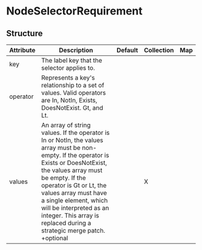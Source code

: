 # NodeSelectorRequirement 
 

## Structure 
 

| Attribute | Description                                                                                                                                                                                                                                                                                                                                                    | Default | Collection | Map  |
| --------- | -------------------------------------------------------------------------------------------------------------------------------------------------------------------------------------------------------------------------------------------------------------------------------------------------------------------------------------------------------------- | ------- | ---------- | ---  |
| key       | The label key that the selector applies to.                                                                                                                                                                                                                                                                                                                    |         |            |      |
| operator  | Represents a key's relationship to a set of values. Valid operators are In, NotIn, Exists, DoesNotExist. Gt, and Lt.                                                                                                                                                                                                                                           |         |            |      |
| values    | An array of string values. If the operator is In or NotIn, the values array must be non-empty. If the operator is Exists or DoesNotExist, the values array must be empty. If the operator is Gt or Lt, the values array must have a single element, which will be interpreted as an integer. This array is replaced during a strategic merge patch. +optional  |         | X          |      |